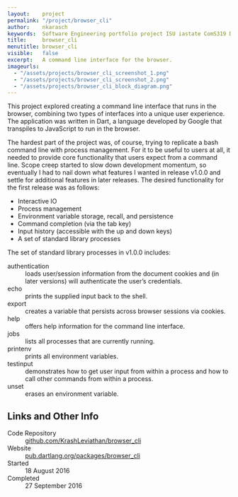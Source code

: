 ```yaml
---
layout:    project
permalink: "/project/browser_cli"
author:    nkarasch
keywords:  Software Engineering portfolio project ISU iastate ComS319 Dart shell
title:     browser_cli
menutitle: browser_cli
visible:   false
excerpt:   A command line interface for the browser.
imageurls:
  - "/assets/projects/browser_cli_screenshot_1.png"
  - "/assets/projects/browser_cli_screenshot_2.png"
  - "/assets/projects/browser_cli_block_diagram.png"
--- 
```


This project explored creating a command line interface that runs in the browser, combining two types of interfaces into a unique user experience. The application was written in Dart, a language developed by Google that transpiles to JavaScript to run in the browser.

The hardest part of the project was, of course, trying to replicate a bash command line with process management. For it to be useful to users at all, it needed to provide core functionality that users expect from a command line. Scope creep started to slow down development momentum, so eventually I had to nail down what features I wanted in release v1.0.0 and settle for additional features in later releases. The desired functionality for the first release was as follows:

- Interactive IO
- Process management
- Environment variable storage, recall, and persistence
- Command completion (via the tab key)
- Input history (accessible with the up and down keys)
- A set of standard library processes

The set of standard library processes in v1.0.0 includes:

<dl>
    <dt>authentication</dt>
    <dd>loads user/session information from the document cookies and (in later versions) will authenticate the user’s credentials.</dd>
    <dt>echo</dt>
    <dd>prints the supplied input back to the shell.</dd>
    <dt>export</dt>
    <dd>creates a variable that persists across browser sessions via cookies.</dd>
    <dt>help</dt>
    <dd>offers help information for the command line interface.</dd>
    <dt>jobs</dt>
    <dd>lists all processes that are currently running.</dd>
    <dt>printenv</dt>
    <dd>prints all environment variables.</dd>
    <dt>testinput</dt>
    <dd>demonstrates how to get user input from within a process and how to call other commands from within a process.</dd>
    <dt>unset</dt>
    <dd>erases an environment variable.</dd>
</dl>

<div class="md-card shadow education">
    <div class="title icon-link">
        <h2>Links and Other Info</h2>
    </div>
    <dl class="coursework">
        <dt>Code Repository</dt>
        <dd><a href="https://github.com/KrashLeviathan/browser_cli" target="_blank">
            github.com/KrashLeviathan/browser_cli
        </a></dd>
        <dt>Website</dt>
        <dd><a href="https://pub.dartlang.org/packages/browser_cli" target="_blank">
            pub.dartlang.org/packages/browser_cli
        </a></dd>
        <dt>Started</dt>
        <dd>18 August 2016</dd>
        <dt>Completed</dt>
        <dd>27 September 2016</dd>
    </dl>
</div>
